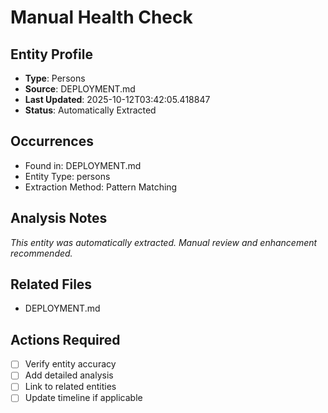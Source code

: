 # Manual Health Check

## Entity Profile
- **Type**: Persons
- **Source**: DEPLOYMENT.md
- **Last Updated**: 2025-10-12T03:42:05.418847
- **Status**: Automatically Extracted

## Occurrences
- Found in: DEPLOYMENT.md
- Entity Type: persons
- Extraction Method: Pattern Matching

## Analysis Notes
*This entity was automatically extracted. Manual review and enhancement recommended.*

## Related Files
- DEPLOYMENT.md

## Actions Required
- [ ] Verify entity accuracy
- [ ] Add detailed analysis
- [ ] Link to related entities
- [ ] Update timeline if applicable
